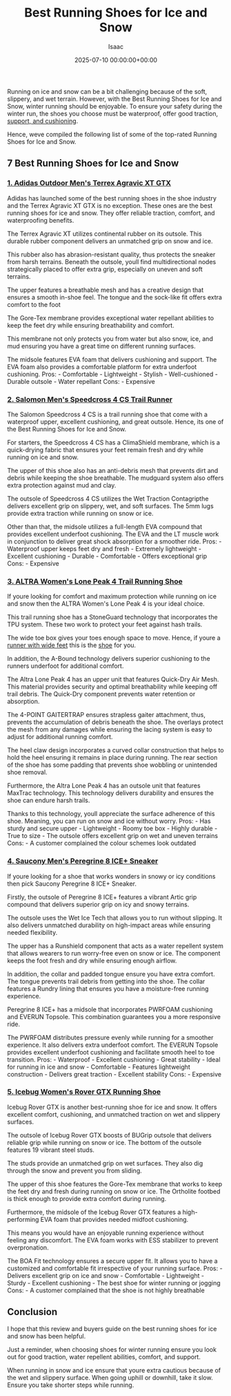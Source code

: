 ﻿---
title: Best Running Shoes for Ice and Snow
description: Running on ice and snow can be a bit challenging because of the soft, slippery, and wet terrain. However, with the Best Running Shoes for Ice and Snow, winter...
slug: /best-running-shoes-for-ice-and-snow/
date: 2025-07-10 00:00:00+00:00
lastmod: 2025-07-10 00:00:00+03:00
author: Isaac
categories:
- Running shoes
tags:
- running-shoes
- shoe
- ice
layout: post
---

Running on ice and snow can be a bit challenging because of the soft, slippery, and wet terrain. However, with the Best Running Shoes for Ice and Snow, winter running should be enjoyable. To ensure your safety during the winter run, the shoes you choose must be waterproof, offer good traction, [support, and cushioning](https://pestpolicy.com/best-shoes-for-claw-toes/).

Hence, weve compiled the following list of some of the top-rated Running Shoes for Ice and Snow.

##  7 Best Running Shoes for Ice and Snow

###  [1. Adidas Outdoor Men's Terrex Agravic XT GTX](https://www.amazon.com/dp/B07LDF7DJ5/?tag=p-policy-20)

Adidas has launched some of the best running shoes in the shoe industry and the Terrex Agravic XT GTX is no exception. These ones are the best running shoes for ice and snow. They offer reliable traction, comfort, and waterproofing benefits.

The Terrex Agravic XT utilizes continental rubber on its outsole. This durable rubber component delivers an unmatched grip on snow and ice.

This rubber also has abrasion-resistant quality, thus protects the sneaker from harsh terrains. Beneath the outsole, youll find multidirectional nodes strategically placed to offer extra grip, especially on uneven and soft terrains.

The upper features a breathable mesh and has a creative design that ensures a smooth in-shoe feel. The tongue and the sock-like fit offers extra comfort to the foot

The Gore-Tex membrane provides exceptional water repellant abilities to keep the feet dry while ensuring breathability and comfort.

This membrane not only protects you from water but also snow, ice, and mud ensuring you have a great time on different running surfaces.

The midsole features EVA foam that delivers cushioning and support. The EVA foam also provides a comfortable platform for extra underfoot cushioning. Pros: - Comfortable - Lightweight - Stylish - Well-cushioned - Durable outsole - Water repellant Cons: - Expensive

###  [2. Salomon Men's Speedcross 4 CS Trail Runner](https://www.amazon.com/dp/B078SYZSVK/?tag=p-policy-20)

The Salomon Speedcross 4 CS is a trail running shoe that come with a waterproof upper, excellent cushioning, and great outsole. Hence, its one of the Best Running Shoes for Ice and Snow.

For starters, the Speedcross 4 CS has a ClimaShield membrane, which is a quick-drying fabric that ensures your feet remain fresh and dry while running on ice and snow.

The upper of this shoe also has an anti-debris mesh that prevents dirt and debris while keeping the shoe breathable. The mudguard system also offers extra protection against mud and clay.

The outsole of Speedcross 4 CS utilizes the Wet Traction Contagripthe delivers excellent grip on slippery, wet, and soft surfaces. The 5mm lugs provide extra traction while running on snow or ice.

Other than that, the midsole utilizes a full-length EVA compound that provides excellent underfoot cushioning. The EVA and the LT muscle work in conjunction to deliver great shock absorption for a smoother ride. Pros: - Waterproof upper keeps feet dry and fresh - Extremely lightweight - Excellent cushioning - Durable - Comfortable - Offers exceptional grip Cons: - Expensive

###  [3. ALTRA Women's Lone Peak 4 Trail Running Shoe](https://www.amazon.com/dp/B079RM5YLW/?tag=p-policy-20)

If youre looking for comfort and maximum protection while running on ice and snow then the ALTRA Women's Lone Peak 4 is your ideal choice.

This trail running shoe has a StoneGuard technology that incorporates the TPU system. These two work to protect your feet against hash trails.

The wide toe box gives your toes enough space to move. Hence, if youre a [runner with wide feet](https://pestpolicy.com/best-[running-shoes](https://pestpolicy.com/best-running-shoes-for-clydesdales/)-for-men-with-wide-feet/) this is the [shoe](https://pestpolicy.com/best-running-shoes-for-extensor-tendonitis/) for you.

In addition, the A-Bound technology delivers superior cushioning to the runners underfoot for additional comfort.

The Altra Lone Peak 4 has an upper unit that features Quick-Dry Air Mesh. This material provides security and optimal breathability while keeping off trail debris. The Quick-Dry component prevents water retention or absorption.

The 4-POINT GAITERTRAP ensures strapless gaiter attachment, thus, prevents the accumulation of debris beneath the shoe. The overlays protect the mesh from any damages while ensuring the lacing system is easy to adjust for additional running comfort.

The heel claw design incorporates a curved collar construction that helps to hold the heel ensuring it remains in place during running. The rear section of the shoe has some padding that prevents shoe wobbling or unintended shoe removal.

Furthermore, the Altra Lone Peak 4 has an outsole unit that features MaxTrac technology. This technology delivers durability and ensures the shoe can endure harsh trails.

Thanks to this technology, youll appreciate the surface adherence of this shoe. Meaning, you can run on snow and ice without worry. Pros: - Has sturdy and secure upper - Lightweight - Roomy toe box - Highly durable - True to size - The outsole offers excellent grip on wet and uneven terrains Cons: - A customer complained the colour schemes look outdated

###  [4. Saucony Men's Peregrine 8 ICE+ Sneaker](https://www.amazon.com/dp/B078HFMFSK/?tag=p-policy-20)

If youre looking for a shoe that works wonders in snowy or icy conditions then pick Saucony Peregrine 8 ICE+ Sneaker.

Firstly, the outsole of Peregrine 8 ICE+ features a vibrant Artic grip compound that delivers superior grip on icy and snowy terrains.

The outsole uses the Wet Ice Tech that allows you to run without slipping. It also delivers unmatched durability on high-impact areas while ensuring needed flexibility.

The upper has a Runshield component that acts as a water repellent system that allows wearers to run worry-free even on snow or ice. The component keeps the foot fresh and dry while ensuring enough airflow.

In addition, the collar and padded tongue ensure you have extra comfort. The tongue prevents trail debris from getting into the shoe. The collar features a Rundry lining that ensures you have a moisture-free running experience.

Peregrine 8 ICE+ has a midsole that incorporates PWRFOAM cushioning and EVERUN Topsole. This combination guarantees you a more responsive ride.

The PWRFOAM distributes pressure evenly while running for a smoother experience. It also delivers extra underfoot comfort. The EVERUN Topsole provides excellent underfoot cushioning and facilitate smooth heel to toe transition. Pros: - Waterproof - Excellent cushioning - Great stability - Ideal for running in ice and snow - Comfortable - Features lightweight construction - Delivers great traction - Excellent stability Cons: - Expensive

###  [5. Icebug Women's Rover GTX Running Shoe](https://www.amazon.com/dp/B07YBNGN49/?tag=p-policy-20)

Icebug Rover GTX is another best-running shoe for ice and snow. It offers excellent comfort, cushioning, and unmatched traction on wet and slippery surfaces.

The outsole of Icebug Rover GTX boosts of BUGrip outsole that delivers reliable grip while running on snow or ice. The bottom of the outsole features 19 vibrant steel studs.

The studs provide an unmatched grip on wet surfaces. They also dig through the snow and prevent you from sliding.

The upper of this shoe features the Gore-Tex membrane that works to keep the feet dry and fresh during running on snow or ice. The Ortholite footbed is thick enough to provide extra comfort during running.

Furthermore, the midsole of the Icebug Rover GTX features a high-performing EVA foam that provides needed midfoot cushioning.

This means you would have an enjoyable running experience without feeling any discomfort. The EVA foam works with ESS stabilizer to prevent overpronation.

The BOA Fit technology ensures a secure upper fit. It allows you to have a customized and comfortable fit irrespective of your running surface. Pros: - Delivers excellent grip on ice and snow - Comfortable - Lightweight - Sturdy - Excellent cushioning - The best shoe for winter running or jogging Cons: - A customer complained that the shoe is not highly breathable

##  Conclusion

I hope that this review and buyers guide on the best running shoes for ice and snow has been helpful.

Just a reminder, when choosing shoes for winter running ensure you look out for good traction, water repellent abilities, comfort, and support.

When running in snow and ice ensure that youre extra cautious because of the wet and slippery surface. When going uphill or downhill, take it slow. Ensure you take shorter steps while running.

